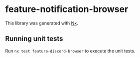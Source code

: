 # feature-notification-browser

This library was generated with [Nx](https://nx.dev).

## Running unit tests

Run `nx test feature-discord-browser` to execute the unit tests.
